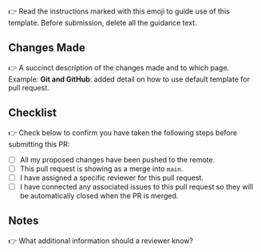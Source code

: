
:point_right: Read the instructions marked with this emoji to guide use of this template. Before submission, delete all the guidance text.

## Changes Made
:point_right: A succinct description of the changes made and to which page.  Example:
**Git and GitHub**: added detail on how to use default template for pull request.


## Checklist
:point_right: Check below to confirm you have taken the following steps before submitting this PR:
- [ ] All my proposed changes have been pushed to the remote.
- [ ] This pull request is showing as a merge into `main`.
- [ ] I have assigned a specific reviewer for this pull request.
- [ ] I have connected any associated issues to this pull request so they will be automatically closed when the PR is merged.

## Notes
:point_right: What additional information should a reviewer know?
